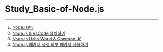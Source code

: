 # Study_Basic-of-Node.js
---
1. [Node.js란?](ot.md)
2. [Node.js & VsCode 설치하기](node&vscode.md)
3. [Node.js Hello World & Common JS]()
4. [Node.js 패키지 생성 외부 패키지 사용하기]()

